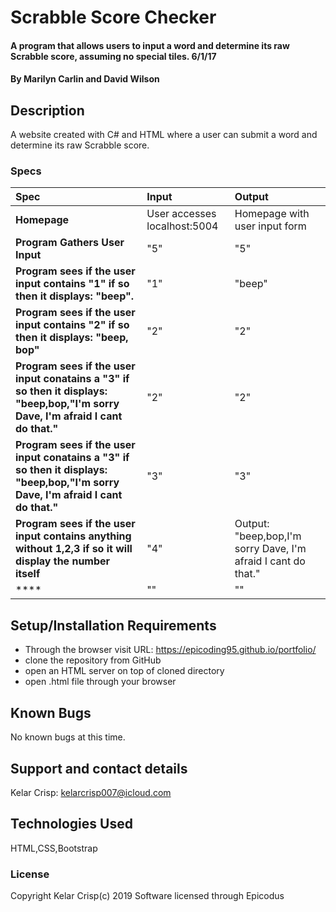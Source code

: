 # Scrabble Score Checker

#### A program that allows users to input a word and determine its raw Scrabble score, assuming no special tiles. 6/1/17

#### By **Marilyn Carlin and David Wilson**

## Description

A website created with C# and HTML where a user can submit a word and determine its raw Scrabble score.


### Specs
| Spec | Input | Output |
| :-------------     | :------------- | :------------- |
| **Homepage** | User accesses localhost:5004 | Homepage with user input form |
| **Program Gathers User Input** | "5"| "5"  |
| **Program sees if the user input contains "1" if so then it displays: "beep".** |  "1"| "beep"|
| **Program sees if the user input contains "2" if so then it displays: "beep, bop"**|"2" |"2"|
| **Program sees if the user input conatains a "3" if so then it displays: "beep,bop,"I'm sorry Dave, I'm afraid I cant do that."**| "2" |"2" |
| **Program sees if the user input conatains a "3" if so then it displays: "beep,bop,"I'm sorry Dave, I'm afraid I cant do that."**| "3" |"3" |
| **Program sees if the user input contains anything without 1,2,3 if so it will display the number itself**| "4" | Output: "beep,bop,I'm sorry Dave, I'm afraid I cant do that." |
| ****| "" | "" |

## Setup/Installation Requirements

* Through the browser visit URL: https://epicoding95.github.io/portfolio/
* clone the repository from GitHub
* open an HTML server on top of cloned directory
* open .html file through your browser


## Known Bugs

No known bugs at this time.

## Support and contact details

Kelar Crisp: kelarcrisp007@icloud.com

## Technologies Used

HTML,CSS,Bootstrap   

### License

Copyright Kelar Crisp(c) 2019 Software licensed through Epicodus
